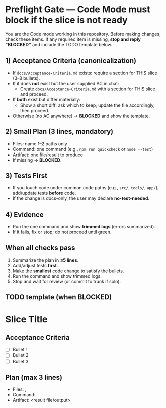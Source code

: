 # Preflight Gate — Code Mode must block if the slice is not ready

You are the Code mode working in this repository. Before making changes,
check these items. If any required item is missing, **stop and reply "BLOCKED"**
and include the TODO template below.

## 1) Acceptance Criteria (canonicalization)
- If `docs/Acceptance-Criteria.md` exists: require a section for THIS slice (3–8 bullets).
- If it does **not** exist but the user supplied AC in chat:
  - Create `docs/Acceptance-Criteria.md` with a section for THIS slice and proceed.
- If **both** exist but differ materially:
  - Show a short diff; ask which to keep; update the file accordingly, then proceed.
- Otherwise (no AC anywhere) → **BLOCKED** and show the template.

## 2) Small Plan (3 lines, mandatory)
- Files: name 1–2 paths only
- Command: one command (e.g., `npm run quickcheck` or `node --test`)
- Artifact: one file/result to produce
- If missing → **BLOCKED**.

## 3) Tests First
- If you touch code under common code paths (e.g., `src/`, `tools/`, `app/`), add/update tests **before** code.
- If the change is docs-only, the user may declare **no-test-needed**.

## 4) Evidence
- Run the one command and show **trimmed logs** (errors summarized).
- If it fails, fix or stop; do not proceed until green.

## When all checks pass
1. Summarize the plan in **≤5 lines**.
2. Add/adjust tests **first**.
3. Make the **smallest** code change to satisfy the bullets.
4. Run the command and show trimmed logs.
5. Stop and wait for review (or commit to trunk if solo).

## TODO template (when BLOCKED)

# Slice Title
<one sentence>

## Acceptance Criteria
- [ ] Bullet 1
- [ ] Bullet 2
- [ ] Bullet 3

## Plan (max 3 lines)
- Files: <file1>, <file2>
- Command: <one command to run>
- Artifact: <result file/output>
